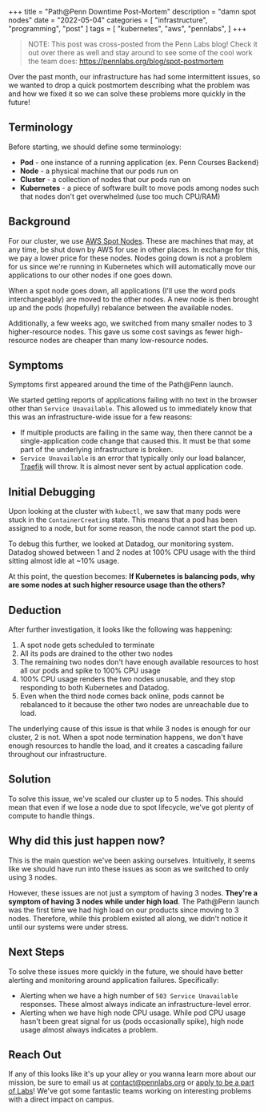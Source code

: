+++
title = "Path@Penn Downtime Post-Mortem"
description = "damn spot nodes"
date = "2022-05-04"
categories = [ "infrastructure", "programming", "post" ]
tags = [
  "kubernetes",
  "aws",
  "pennlabs",
]
+++

> NOTE: This post was cross-posted from the Penn Labs blog! Check it out over there as well and stay around to see some of the cool work the team does:
> https://pennlabs.org/blog/spot-postmortem

Over the past month, our infrastructure has had some intermittent issues, so we wanted to drop a quick postmortem describing what the problem was and how we fixed it so we can solve these problems more quickly in the future!

## Terminology

Before starting, we should define some terminology:

- **Pod** - one instance of a running application (ex. Penn Courses Backend)
- **Node** - a physical machine that our pods run on
- **Cluster** - a collection of nodes that our pods run on
- **Kubernetes** - a piece of software built to move pods among nodes such that nodes don't get overwhelmed (use too much CPU/RAM)

## Background

For our cluster, we use [AWS Spot Nodes](https://aws.amazon.com/ec2/spot/). These are machines that may, at any time, be shut down by AWS for use in other places. In exchange for this, we pay a lower price for these nodes. Nodes going down is not a problem for us since we're running in Kubernetes which will automatically move our applications to our other nodes if one goes down.

When a spot node goes down, all applications (I'll use the word pods interchangeably) are moved to the other nodes. A new node is then brought up and the pods (hopefully) rebalance between the available nodes.

Additionally, a few weeks ago, we switched from many smaller nodes to 3 higher-resource nodes. This gave us some cost savings as fewer high-resource nodes are cheaper than many low-resource nodes.

## Symptoms

Symptoms first appeared around the time of the Path@Penn launch.

We started getting reports of applications failing with no text in the browser other than `Service Unavailable`. This allowed us to immediately know that this was an infrastructure-wide issue for a few reasons:

- If multiple products are failing in the same way, then there cannot be a single-application code change that caused this. It must be that some part of the underlying infrastructure is broken.
- `Service Unavailable` is an error that typically only our load balancer, [Traefik](https://traefik.io/) will throw. It is almost never sent by actual application code.

## Initial Debugging

Upon looking at the cluster with `kubectl`, we saw that many pods were stuck in the `ContainerCreating` state. This means that a pod has been assigned to a node, but for some reason, the node cannot start the pod up.

To debug this further, we looked at Datadog, our monitoring system. Datadog showed between 1 and 2 nodes at 100% CPU usage with the third sitting almost idle at ~10% usage.

At this point, the question becomes: **If Kubernetes is balancing pods, why are some nodes at such higher resource usage than the others?**

## Deduction

After further investigation, it looks like the following was happening:

1. A spot node gets scheduled to terminate
2. All its pods are drained to the other two nodes
3. The remaining two nodes don't have enough available resources to host all our pods and spike to 100% CPU usage
4. 100% CPU usage renders the two nodes unusable, and they stop responding to both Kubernetes and Datadog.
5. Even when the third node comes back online, pods cannot be rebalanced to it because the other two nodes are unreachable due to load.

The underlying cause of this issue is that while 3 nodes is enough for our cluster, 2 is not. When a spot node termination happens, we don't have enough resources to handle the load, and it creates a cascading failure throughout our infrastructure.

## Solution

To solve this issue, we've scaled our cluster up to 5 nodes. This should mean that even if we lose a node due to spot lifecycle, we've got plenty of compute to handle things.

## Why did this just happen now?

This is the main question we've been asking ourselves. Intuitively, it seems like we should have run into these issues as soon as we switched to only using 3 nodes.

However, these issues are not just a symptom of having 3 nodes. **They're a symptom of having 3 nodes while under high load**. The Path@Penn launch was the first time we had high load on our products since moving to 3 nodes. Therefore, while this problem existed all along, we didn't notice it until our systems were under stress.

## Next Steps

To solve these issues more quickly in the future, we should have better alerting and monitoring around application failures. Specifically:

- Alerting when we have a high number of `503 Service Unavailable` responses. These almost always indicate an infrastructure-level error.
- Alerting when we have high node CPU usage. While pod CPU usage hasn't been great signal for us (pods occasionally spike), high node usage almost always indicates a problem.

## Reach Out

If any of this looks like it's up your alley or you wanna learn more about our mission, be sure to email us at [contact@pennlabs.org](mailto:contact@pennlabs.org) or [apply to be a part of Labs](https://pennlabs.org/apply)! We've got some fantastic teams working on interesting problems with a direct impact on campus.